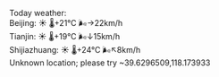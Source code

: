 Today weather:  
Beijing: ☀️   🌡️+21°C 🌬️→22km/h  
Tianjin: ☀️   🌡️+19°C 🌬️↓15km/h  
Shijiazhuang: ☀️   🌡️+24°C 🌬️↖8km/h  
Unknown location; please try ~39.6296509,118.173933  
